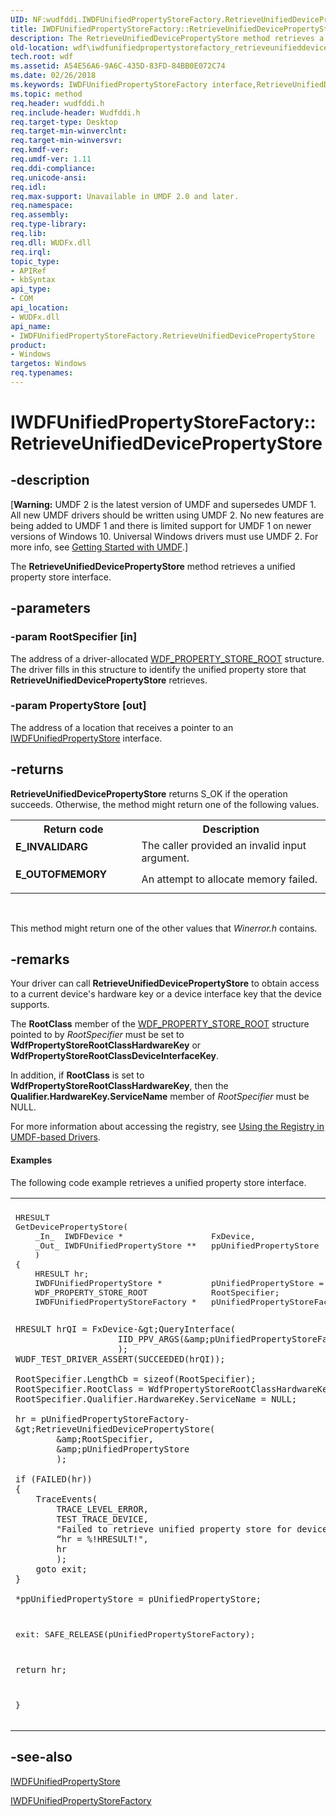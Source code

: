 ```yaml
---
UID: NF:wudfddi.IWDFUnifiedPropertyStoreFactory.RetrieveUnifiedDevicePropertyStore
title: IWDFUnifiedPropertyStoreFactory::RetrieveUnifiedDevicePropertyStore (wudfddi.h)
description: The RetrieveUnifiedDevicePropertyStore method retrieves a unified property store interface.
old-location: wdf\iwdfunifiedpropertystorefactory_retrieveunifieddevicepropertystore.htm
tech.root: wdf
ms.assetid: A54E56A6-9A6C-435D-83FD-84BB0E072C74
ms.date: 02/26/2018
ms.keywords: IWDFUnifiedPropertyStoreFactory interface,RetrieveUnifiedDevicePropertyStore method, IWDFUnifiedPropertyStoreFactory.RetrieveUnifiedDevicePropertyStore, IWDFUnifiedPropertyStoreFactory::RetrieveUnifiedDevicePropertyStore, RetrieveUnifiedDevicePropertyStore, RetrieveUnifiedDevicePropertyStore method, RetrieveUnifiedDevicePropertyStore method,IWDFUnifiedPropertyStoreFactory interface, umdf.iwdfunifiedpropertystorefactory_retrieveunifieddevicepropertystore, wdf.iwdfunifiedpropertystorefactory_retrieveunifieddevicepropertystore, wudfddi/IWDFUnifiedPropertyStoreFactory::RetrieveUnifiedDevicePropertyStore
ms.topic: method
req.header: wudfddi.h
req.include-header: Wudfddi.h
req.target-type: Desktop
req.target-min-winverclnt: 
req.target-min-winversvr: 
req.kmdf-ver: 
req.umdf-ver: 1.11
req.ddi-compliance: 
req.unicode-ansi: 
req.idl: 
req.max-support: Unavailable in UMDF 2.0 and later.
req.namespace: 
req.assembly: 
req.type-library: 
req.lib: 
req.dll: WUDFx.dll
req.irql: 
topic_type:
- APIRef
- kbSyntax
api_type:
- COM
api_location:
- WUDFx.dll
api_name:
- IWDFUnifiedPropertyStoreFactory.RetrieveUnifiedDevicePropertyStore
product:
- Windows
targetos: Windows
req.typenames: 
---
```


# IWDFUnifiedPropertyStoreFactory::RetrieveUnifiedDevicePropertyStore


## -description


<p class="CCE_Message">[<b>Warning:</b> UMDF 2 is the latest version of UMDF and supersedes UMDF 1.  All new UMDF drivers should be written using UMDF 2.  No new features are being added to UMDF 1 and there is limited support for UMDF 1 on newer versions of Windows 10.  Universal Windows drivers must use UMDF 2.  For more info, see <a href="https://docs.microsoft.com/windows-hardware/drivers/wdf/getting-started-with-umdf-version-2">Getting Started with UMDF</a>.]

The <b>RetrieveUnifiedDevicePropertyStore</b> method retrieves a unified property store interface.


## -parameters




### -param RootSpecifier [in]

The address of a driver-allocated <a href="https://msdn.microsoft.com/library/windows/hardware/ff561453">WDF_PROPERTY_STORE_ROOT</a> structure. The driver fills in this structure to identify the unified property store that <b>RetrieveUnifiedDevicePropertyStore</b> retrieves.


### -param PropertyStore [out]

The address of a location that receives a pointer to an <a href="https://msdn.microsoft.com/library/windows/hardware/hh451399">IWDFUnifiedPropertyStore</a> interface.


## -returns



<b>RetrieveUnifiedDevicePropertyStore</b> returns S_OK if the operation succeeds. Otherwise, the method might return one of the following values.

<table>
<tr>
<th>Return code</th>
<th>Description</th>
</tr>
<tr>
<td width="40%">
<dl>
<dt><b>E_INVALIDARG</b></dt>
</dl>
</td>
<td width="60%">
The caller provided an invalid input argument.

</td>
</tr>
<tr>
<td width="40%">
<dl>
<dt><b>E_OUTOFMEMORY</b></dt>
</dl>
</td>
<td width="60%">
An attempt to allocate memory failed.

</td>
</tr>
</table>
 

This method might return one of the other values that <i>Winerror.h</i> contains.




## -remarks



Your driver can call <b>RetrieveUnifiedDevicePropertyStore</b> to obtain access to a current device's hardware key or a device interface key that the device supports.

The <b>RootClass</b> member of the <a href="https://msdn.microsoft.com/library/windows/hardware/ff561453">WDF_PROPERTY_STORE_ROOT</a> structure pointed to by <i>RootSpecifier</i> must be set to <b>WdfPropertyStoreRootClassHardwareKey</b> or <b>WdfPropertyStoreRootClassDeviceInterfaceKey</b>.

In addition, if <b>RootClass</b> is set to <b>WdfPropertyStoreRootClassHardwareKey</b>, then the <b>Qualifier.HardwareKey.ServiceName</b> member of <i>RootSpecifier</i> must be NULL.

For more information about accessing the registry, see <a href="https://docs.microsoft.com/windows-hardware/drivers/wdf/using-the-registry-in-umdf-1-x-drivers">Using the Registry in UMDF-based Drivers</a>.


#### Examples

The following code example retrieves a unified property store interface.

<div class="code"><span codelanguage=""><table>
<tr>
<th></th>
</tr>
<tr>
<td>
<pre>HRESULT
GetDevicePropertyStore(
    _In_  IWDFDevice *                  FxDevice,
    _Out_ IWDFUnifiedPropertyStore **   ppUnifiedPropertyStore
    )
{
    HRESULT hr;
    IWDFUnifiedPropertyStore *          pUnifiedPropertyStore = NULL;
    WDF_PROPERTY_STORE_ROOT             RootSpecifier;
    IWDFUnifiedPropertyStoreFactory *   pUnifiedPropertyStoreFactory = NULL;

    HRESULT hrQI = FxDevice-&gt;QueryInterface(
                        IID_PPV_ARGS(&amp;pUnifiedPropertyStoreFactory)
                        );
    WUDF_TEST_DRIVER_ASSERT(SUCCEEDED(hrQI));

    RootSpecifier.LengthCb = sizeof(RootSpecifier);
    RootSpecifier.RootClass = WdfPropertyStoreRootClassHardwareKey;
    RootSpecifier.Qualifier.HardwareKey.ServiceName = NULL;
    
    hr = pUnifiedPropertyStoreFactory-&gt;RetrieveUnifiedDevicePropertyStore(
            &amp;RootSpecifier,
            &amp;pUnifiedPropertyStore
            );

    if (FAILED(hr))
    {
        TraceEvents(
            TRACE_LEVEL_ERROR, 
            TEST_TRACE_DEVICE, 
            "Failed to retrieve unified property store for device: ”
            “hr = %!HRESULT!",
            hr
            );
        goto exit;
    }

    *ppUnifiedPropertyStore = pUnifiedPropertyStore;

exit:
    SAFE_RELEASE(pUnifiedPropertyStoreFactory);
    
    return hr;
}
</pre>
</td>
</tr>
</table></span></div>



## -see-also




<a href="https://msdn.microsoft.com/library/windows/hardware/hh451399">IWDFUnifiedPropertyStore</a>



<a href="https://msdn.microsoft.com/library/windows/hardware/hh451403">IWDFUnifiedPropertyStoreFactory</a>
 

 

